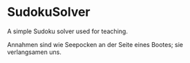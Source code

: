# SudokuSolver
A simple Sudoku solver used for teaching.

Annahmen sind wie Seepocken an der Seite eines Bootes; sie verlangsamen uns.
